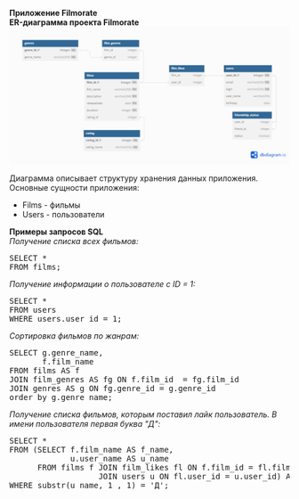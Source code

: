 **Приложение Filmorate**\
**ER-диаграмма проекта Filmorate**
![er-diagram](er_diagram_filmorate.png)  

Диаграмма описывает структуру хранения данных приложения. Основные сущности приложения:
* Films - фильмы
* Users - пользователи

**Примеры запросов SQL**\
_Получение списка всех фильмов:_

<pre>SELECT *
FROM films; 
</pre>
_Получение информации о пользователе с ID = 1:_

<pre>SELECT *
FROM users
WHERE users.user_id = 1;
</pre>  
_Сортировка фильмов по жанрам:_
<pre>SELECT g.genre_name,
       f.film_name      	
FROM films AS f
JOIN film_genres AS fg ON f.film_id  = fg.film_id
JOIN genres AS g ON fg.genre_id = g.genre_id 
order by g.genre_name; 
</pre>

_Получение списка фильмов, которым поставил лайк пользователь. В имени пользователя первая буква "Д":_
<pre>SELECT *
FROM (SELECT f.film_name AS f_name, 
			 u.user_name AS u_name 
	  FROM films f JOIN film_likes fl ON f.film_id = fl.film_id 
	               JOIN users u ON fl.user_id = u.user_id) AS fu 
WHERE substr(u_name, 1 , 1) = 'Д'; 
</pre>